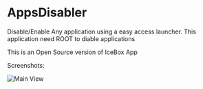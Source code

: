 # AppsDisabler
Disable/Enable Any application using a easy access launcher.
This application need ROOT to diable applications

This is an Open Source version of IceBox App


Screenshots:


![Main View](../assets/main.png?raw=true)
